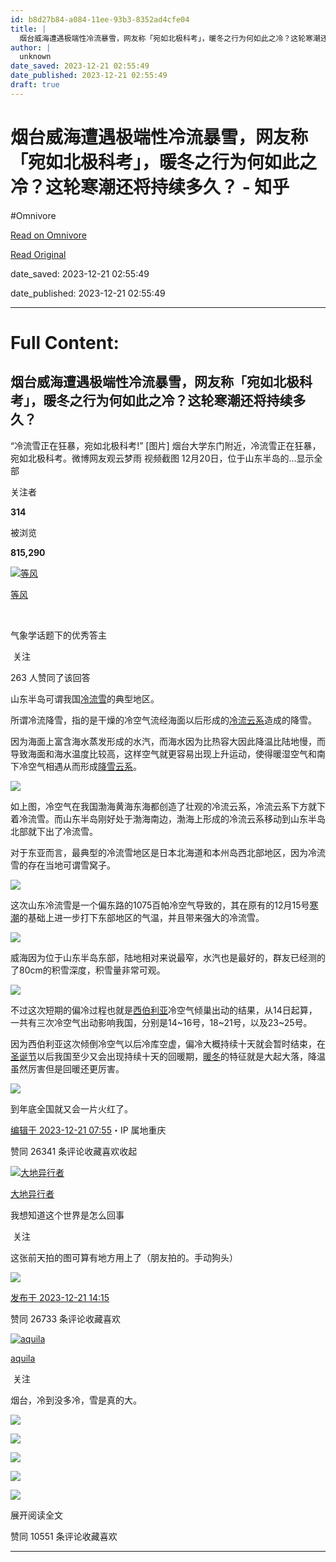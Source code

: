 ```yaml
---
id: b8d27b84-a084-11ee-93b3-8352ad4cfe04
title: |
  烟台威海遭遇极端性冷流暴雪，网友称「宛如北极科考」，暖冬之行为何如此之冷？这轮寒潮还将持续多久？ - 知乎
author: |
  unknown
date_saved: 2023-12-21 02:55:49
date_published: 2023-12-21 02:55:49
draft: true
---
```


# 烟台威海遭遇极端性冷流暴雪，网友称「宛如北极科考」，暖冬之行为何如此之冷？这轮寒潮还将持续多久？ - 知乎
#Omnivore

[Read on Omnivore](https://omnivore.app/me/-18c8fd65b3f)

[Read Original](https://www.zhihu.com/question/635923687/answer/3333681293)

date_saved: 2023-12-21 02:55:49

date_published: 2023-12-21 02:55:49

--- 

# Full Content: 

## 烟台威海遭遇极端性冷流暴雪，网友称「宛如北极科考」，暖冬之行为何如此之冷？这轮寒潮还将持续多久？

“冷流雪正在狂暴，宛如北极科考!” \[图片\] 烟台大学东门附近，冷流雪正在狂暴，宛如北极科考。微博网友观云梦雨 视频截图 12月20日，位于山东半岛的…显示全部 ​

关注者

**314**

被浏览

**815,290**

[![等风](https://proxy-prod.omnivore-image-cache.app/0x0,sWYWDsv5rYpnKD4fZNgfGK_eWXH0hl4WiYWdDxDzqIRY/https://picx.zhimg.com/v2-ff3e860a293287a69bdfd028cce11612_l.jpg?source=2c26e567)](https://www.zhihu.com/people/kobe-3-59)

[等风](https://www.zhihu.com/people/kobe-3-59)

[​](https://www.zhihu.com/question/48509984)

气象学话题下的优秀答主

​ 关注

263 人赞同了该回答

山东半岛可谓我国[冷流雪](https://www.zhihu.com/search?q=%E5%86%B7%E6%B5%81%E9%9B%AA&search%5Fsource=Entity&hybrid%5Fsearch%5Fsource=Entity&hybrid%5Fsearch%5Fextra=%7B%22sourceType%22%3A%22answer%22%2C%22sourceId%22%3A3333681293%7D)的典型地区。

所谓冷流降雪，指的是干燥的冷空气流经海面以后形成的[冷流云系](https://www.zhihu.com/search?q=%E5%86%B7%E6%B5%81%E4%BA%91%E7%B3%BB&search%5Fsource=Entity&hybrid%5Fsearch%5Fsource=Entity&hybrid%5Fsearch%5Fextra=%7B%22sourceType%22%3A%22answer%22%2C%22sourceId%22%3A3333681293%7D)造成的降雪。

因为海面上富含海水蒸发形成的水汽，而海水因为比热容大因此降温比陆地慢，而导致海面和海水温度比较高，这样空气就更容易出现上升运动，使得暖湿空气和南下冷空气相遇从而形成[降雪云系](https://www.zhihu.com/search?q=%E9%99%8D%E9%9B%AA%E4%BA%91%E7%B3%BB&search%5Fsource=Entity&hybrid%5Fsearch%5Fsource=Entity&hybrid%5Fsearch%5Fextra=%7B%22sourceType%22%3A%22answer%22%2C%22sourceId%22%3A3333681293%7D)。

![](https://proxy-prod.omnivore-image-cache.app/1179x900,sNLyGBPk2470olzkhItxMqBEjmrkzJI9Xfak_SrX0icw/https://pica.zhimg.com/50/v2-9a34d45be855d606645720969d32f790_720w.jpg?source=2c26e567)

如上图，冷空气在我国渤海黄海东海都创造了壮观的冷流云系，冷流云系下方就下着冷流雪。而山东半岛刚好处于渤海南边，渤海上形成的冷流云系移动到山东半岛北部就下出了冷流雪。

对于东亚而言，最典型的冷流雪地区是日本北海道和本州岛西北部地区，因为冷流雪的存在当地可谓雪窝子。

![](https://proxy-prod.omnivore-image-cache.app/2445x2118,sLCEKQVofuj0XyC7Oazam9M8DYrvEG3O3Gigf04uZ_dE/https://pic1.zhimg.com/50/v2-2fa0eaa599c60ba76d7c0b7b7d26a6c9_720w.jpg?source=2c26e567)

这次山东冷流雪是一个偏东路的1075百帕冷空气导致的，其在原有的12月15号[寒潮](https://www.zhihu.com/search?q=%E5%AF%92%E6%BD%AE&search%5Fsource=Entity&hybrid%5Fsearch%5Fsource=Entity&hybrid%5Fsearch%5Fextra=%7B%22sourceType%22%3A%22answer%22%2C%22sourceId%22%3A3333681293%7D)的基础上进一步打下东部地区的气温，并且带来强大的冷流雪。

![](https://proxy-prod.omnivore-image-cache.app/831x627,si4-73AzF4VZK_pDcbsiyW8Ul0wYoTPjfw-iB72keTOg/https://picx.zhimg.com/50/v2-9c23c9d6186f5e8716737ff8e831be19_720w.jpg?source=2c26e567)

威海因为位于山东半岛东部，陆地相对来说最窄，水汽也是最好的，群友已经测的了80cm的积雪深度，积雪量非常可观。

![](https://proxy-prod.omnivore-image-cache.app/4096x3544,sTmw2QOstz4yimaokH32R8K3cD-iv0zozOmnyyqcTvjs/https://pica.zhimg.com/50/v2-2cc1981c24e29bc1770c42b5755a749a_720w.jpg?source=2c26e567)

不过这次短期的偏冷过程也就是[西伯利亚](https://www.zhihu.com/search?q=%E8%A5%BF%E4%BC%AF%E5%88%A9%E4%BA%9A&search%5Fsource=Entity&hybrid%5Fsearch%5Fsource=Entity&hybrid%5Fsearch%5Fextra=%7B%22sourceType%22%3A%22answer%22%2C%22sourceId%22%3A3333681293%7D)冷空气倾巢出动的结果，从14日起算，一共有三次冷空气出动影响我国，分别是14\~16号，18\~21号，以及23\~25号。

因为西伯利亚这次倾倒冷空气以后冷库空虚，偏冷大概持续十天就会暂时结束，在[圣诞节](https://www.zhihu.com/search?q=%E5%9C%A3%E8%AF%9E%E8%8A%82&search%5Fsource=Entity&hybrid%5Fsearch%5Fsource=Entity&hybrid%5Fsearch%5Fextra=%7B%22sourceType%22%3A%22answer%22%2C%22sourceId%22%3A3333681293%7D)以后我国至少又会出现持续十天的回暖期，[暖冬](https://www.zhihu.com/search?q=%E6%9A%96%E5%86%AC&search%5Fsource=Entity&hybrid%5Fsearch%5Fsource=Entity&hybrid%5Fsearch%5Fextra=%7B%22sourceType%22%3A%22answer%22%2C%22sourceId%22%3A3333681293%7D)的特征就是大起大落，降温虽然厉害但是回暖还更厉害。

![](https://proxy-prod.omnivore-image-cache.app/1003x717,sxabzoCpJWdThKmMtM1FfCcZVIXWZ5bAvBiy15fgt0HQ/https://picx.zhimg.com/50/v2-8703864a0955d011c722f97e0bc64212_720w.jpg?source=2c26e567)

到年底全国就又会一片火红了。

[编辑于 2023-12-21 07:55](https://www.zhihu.com/question/635923687/answer/3333681293)・IP 属地重庆

​赞同 263​​41 条评论​收藏​喜欢收起​

[![大地异行者](https://proxy-prod.omnivore-image-cache.app/0x0,sku0lnQ6H1bcQkiXYTkyfV-dE1K2YRMLxgp7pAAgYPek/https://pica.zhimg.com/v2-abed1a8c04700ba7d72b45195223e0ff_l.jpg?source=1def8aca)](https://www.zhihu.com/people/fu-bo-97-20)

[大地异行者](https://www.zhihu.com/people/fu-bo-97-20)

我想知道这个世界是怎么回事

​ 关注

这张前天拍的图可算有地方用上了（朋友拍的。手动狗头）

![](https://proxy-prod.omnivore-image-cache.app/4032x3024,sqyawrc6z9Wwa9XRBPCuEBViId61jhbBx8dOwiEdLERM/https://pica.zhimg.com/50/v2-d226dae34e66776f3b8b8b2c516760f9_720w.jpg?source=1def8aca)

[发布于 2023-12-21 14:15](https://www.zhihu.com/question/635923687/answer/3334076255)

​赞同 267​​33 条评论​收藏​喜欢

[![aquila](https://proxy-prod.omnivore-image-cache.app/0x0,smTHqYS33n_f5AsTncireYtZd7kkoovcdftM9DwbtKxw/https://picx.zhimg.com/v2-1fb836061cb640772ca79d4642fd7351_l.jpg?source=1def8aca)](https://www.zhihu.com/people/15966505062)

[aquila](https://www.zhihu.com/people/15966505062)

​ 关注

烟台，冷到没多冷，雪是真的大。

![](https://proxy-prod.omnivore-image-cache.app/2779x1280,solXHPno003XSgXsyMkfGi1Ni2zUuI_xG9TgBlORFkss/https://picx.zhimg.com/50/v2-eed7f5201b1dfcca000c0356fe8d36b8_720w.jpg?source=1def8aca)

![](https://proxy-prod.omnivore-image-cache.app/2772x1280,s1fTa5Ed2bPlRoIIzwzLojjf34_Bv6eMkWtgJcRj5DN4/https://pic1.zhimg.com/50/v2-7dc751075b557b70db8b48ced139cc46_720w.jpg?source=1def8aca)

![](https://proxy-prod.omnivore-image-cache.app/2772x0,sJD432s4ILhg_7qyKlgV7Xs8GtEHFvI2Kd_0-hEty6lk/https://pic1.zhimg.com/50/v2-bfd39e21d305e9234e1822530682188a_720w.jpg?source=1def8aca)

![](https://proxy-prod.omnivore-image-cache.app/2772x0,sTAohMvNvRlSbcJgioRhaRckJo0HtoUtigaqFzhgptO8/https://picx.zhimg.com/50/v2-2ed47c488f19af98567c618eadbc4ae5_720w.jpg?source=1def8aca)

![](https://proxy-prod.omnivore-image-cache.app/2772x0,s6Cym7C-m6eUrRbmCnZrNy40lP9rPUCphPepZHWLQ1Fc/https://pica.zhimg.com/50/v2-fd91370e74a26a0a61ef2adce5de7dbd_720w.jpg?source=1def8aca)

展开阅读全文​

​赞同 105​​51 条评论​收藏​喜欢

---

